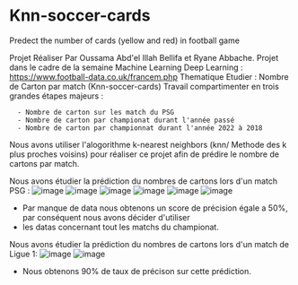 # Knn-soccer-cards
Predect the number of cards (yellow and red) in football game

Projet Réaliser Par Oussama Abd'el Illah Bellifa et Ryane Abbache.
Projet dans le cadre de la semaine Machine Learning Deep Learning : 
https://www.football-data.co.uk/francem.php
Thematique Etudier : Nombre de Carton par match (Knn-soccer-cards)
Travail compartimenter en trois grandes étapes majeurs :
 
      - Nombre de carton sur les match du PSG
      - Nombre de carton par championat durant l'année passé
      - Nombre de carton par championnat durant l'année 2022 à 2018
      
Nous avons utiliser l'alogorithme k-nearest neighbors (knn/ Methode des k plus proches voisins) 
pour réaliser ce projet afin de prédire le nombre de cartons par match.

Nous avons étudier la prédiction du nombres de cartons lors d'un match PSG :
![image](https://user-images.githubusercontent.com/55444750/163552345-34b54eef-1a7d-4daf-8371-710cef125c38.png)
![image](https://user-images.githubusercontent.com/55444750/163552405-5034223e-2de4-4ce1-b9b0-ba68112ff5f6.png)
![image](https://user-images.githubusercontent.com/55444750/163552420-ad4c0ef6-10d6-4716-a5e1-f1dffee3d068.png)
![image](https://user-images.githubusercontent.com/55444750/163552439-c4ca431a-b18c-4128-81fc-15b5a33d557d.png)
![image](https://user-images.githubusercontent.com/55444750/163552455-55505d03-7f98-4b05-abba-9da3aeacc466.png)
![image](https://user-images.githubusercontent.com/55444750/163552501-d0ae8378-b56b-4877-ba34-b38ffa5f11d3.png)
   - Par manque de data nous obtenons un score de précision égale a 50%, par conséquent nous avons décider d'utiliser 
   - les datas concernant tout les matchs du championat.

Nous avons étudier la prédiction du nombres de cartons lors d'un match de Ligue 1: 
![image](https://user-images.githubusercontent.com/55444750/163552523-6413e5e3-9116-4caf-b1ca-2ae28c15214d.png)
![image](https://user-images.githubusercontent.com/55444750/163552534-422d158d-091c-416b-8ed1-aaa7d363a5a9.png)
   - Nous obtenons 90% de taux de précison sur cette prédiction.
